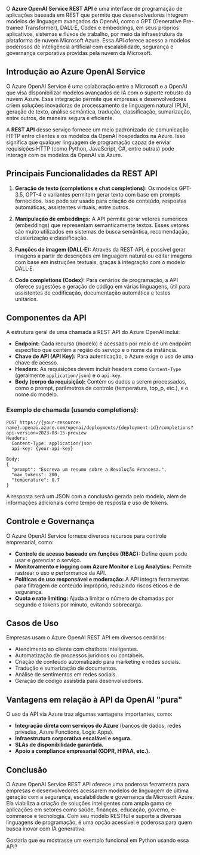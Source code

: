 O **Azure OpenAI Service REST API** é uma interface de programação de aplicações baseada em REST que permite que desenvolvedores integrem modelos de linguagem avançados da OpenAI, como o GPT (Generative Pre-trained Transformer), DALL·E, Codex e embeddings, em seus próprios aplicativos, sistemas e fluxos de trabalho, por meio da infraestrutura da plataforma de nuvem Microsoft Azure. Essa API oferece acesso a modelos poderosos de inteligência artificial com escalabilidade, segurança e governança corporativa providas pela nuvem da Microsoft.

## Introdução ao Azure OpenAI Service

O Azure OpenAI Service é uma colaboração entre a Microsoft e a OpenAI que visa disponibilizar modelos avançados de IA com o suporte robusto da nuvem Azure. Essa integração permite que empresas e desenvolvedores criem soluções inovadoras de processamento de linguagem natural (PLN), geração de texto, análise semântica, tradução, classificação, sumarização, entre outros, de maneira segura e eficiente.

A **REST API** desse serviço fornece um meio padronizado de comunicação HTTP entre clientes e os modelos da OpenAI hospedados na Azure. Isso significa que qualquer linguagem de programação capaz de enviar requisições HTTP (como Python, JavaScript, C#, entre outras) pode interagir com os modelos da OpenAI via Azure.

## Principais Funcionalidades da REST API

1. **Geração de texto (completions e chat completions):**
   Os modelos GPT-3.5, GPT-4 e variantes permitem gerar texto com base em prompts fornecidos. Isso pode ser usado para criação de conteúdo, respostas automáticas, assistentes virtuais, entre outros.

2. **Manipulação de embeddings:**
   A API permite gerar vetores numéricos (embeddings) que representam semanticamente textos. Esses vetores são muito utilizados em sistemas de busca semântica, recomendação, clusterização e classificação.

3. **Funções de imagem (DALL·E):**
   Através da REST API, é possível gerar imagens a partir de descrições em linguagem natural ou editar imagens com base em instruções textuais, graças à integração com o modelo DALL·E.

4. **Code completions (Codex):**
   Para cenários de programação, a API oferece sugestões e geração de código em várias linguagens, útil para assistentes de codificação, documentação automática e testes unitários.

## Componentes da API

A estrutura geral de uma chamada à REST API do Azure OpenAI inclui:

* **Endpoint:** Cada recurso (modelo) é acessado por meio de um endpoint específico que contém a região do serviço e o nome da instância.
* **Chave de API (API Key):** Para autenticação, o Azure exige o uso de uma chave de acesso.
* **Headers:** As requisições devem incluir headers como `Content-Type` (geralmente `application/json`) e o `api-key`.
* **Body (corpo da requisição):** Contém os dados a serem processados, como o prompt, parâmetros de controle (temperatura, top\_p, etc.), e o nome do modelo.

### Exemplo de chamada (usando completions):

```http
POST https://{your-resource-name}.openai.azure.com/openai/deployments/{deployment-id}/completions?api-version=2023-03-15-preview
Headers:
  Content-Type: application/json
  api-key: {your-api-key}

Body:
{
  "prompt": "Escreva um resumo sobre a Revolução Francesa.",
  "max_tokens": 200,
  "temperature": 0.7
}
```

A resposta será um JSON com a conclusão gerada pelo modelo, além de informações adicionais como tempo de resposta e uso de tokens.

## Controle e Governança

O Azure OpenAI Service fornece diversos recursos para controle empresarial, como:

* **Controle de acesso baseado em funções (RBAC):** Define quem pode usar e gerenciar o serviço.
* **Monitoramento e logging com Azure Monitor e Log Analytics:** Permite rastrear o uso e performance da API.
* **Políticas de uso responsável e moderação:** A API integra ferramentas para filtragem de conteúdo impróprio, reduzindo riscos éticos e de segurança.
* **Quota e rate limiting:** Ajuda a limitar o número de chamadas por segundo e tokens por minuto, evitando sobrecarga.

## Casos de Uso

Empresas usam o Azure OpenAI REST API em diversos cenários:

* Atendimento ao cliente com chatbots inteligentes.
* Automatização de processos jurídicos ou contábeis.
* Criação de conteúdo automatizado para marketing e redes sociais.
* Tradução e sumarização de documentos.
* Análise de sentimentos em redes sociais.
* Geração de código assistida para desenvolvedores.

## Vantagens em relação à API da OpenAI "pura"

O uso da API via Azure traz algumas vantagens importantes, como:

* **Integração direta com serviços do Azure** (bancos de dados, redes privadas, Azure Functions, Logic Apps).
* **Infraestrutura corporativa escalável e segura.**
* **SLAs de disponibilidade garantida.**
* **Apoio a compliance empresarial (GDPR, HIPAA, etc.).**

## Conclusão

O Azure OpenAI Service REST API oferece uma poderosa ferramenta para empresas e desenvolvedores acessarem modelos de linguagem de última geração com a segurança, escalabilidade e governança da Microsoft Azure. Ela viabiliza a criação de soluções inteligentes com ampla gama de aplicações em setores como saúde, finanças, educação, governo, e-commerce e tecnologia. Com seu modelo RESTful e suporte a diversas linguagens de programação, é uma opção acessível e poderosa para quem busca inovar com IA generativa.

Gostaria que eu mostrasse um exemplo funcional em Python usando essa API?
